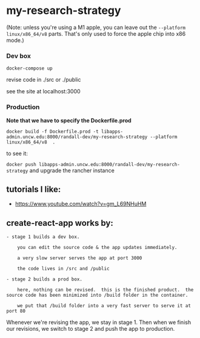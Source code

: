 # my-research-strategy

(Note:  unless you're using a M1 apple, you can leave out the `--platform linux/x86_64/v8` parts.  That's only used to force the apple chip into x86 mode.)

### Dev box 

`docker-compose up`

revise code in ./src or ./public

see the site at localhost:3000

### Production

**Note that we have to specify the Dockerfile.prod**

`docker build -f Dockerfile.prod -t libapps-admin.uncw.edu:8000/randall-dev/my-research-strategy --platform linux/x86_64/v8  .`

to see it:

`docker push libapps-admin.uncw.edu:8000/randall-dev/my-research-strategy` and upgrade the rancher instance


## tutorials I like:

  - https://www.youtube.com/watch?v=gm_L69NHuHM

## create-react-app works by:

    - stage 1 builds a dev box.  

        you can edit the source code & the app updates immediately.

        a very slow server serves the app at port 3000

        the code lives in /src and /public
  
    - stage 2 builds a prod box.  

        here, nothing can be revised.  this is the finished product.  the source code has been minimized into /build folder in the container.

        we put that /build folder into a very fast server to serve it at port 80

Whenever we're revising the app, we stay in stage 1.  Then when we finish our revisions, we switch to stage 2 and push the app to production.
